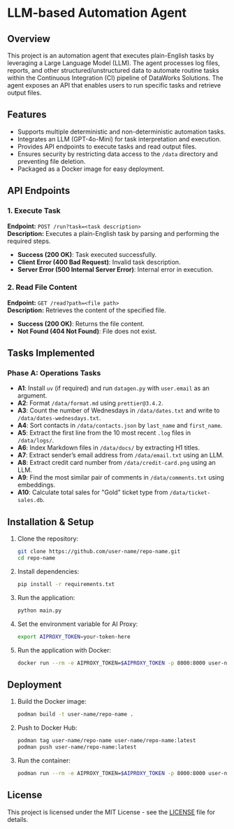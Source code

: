 # LLM-based Automation Agent

## Overview
This project is an automation agent that executes plain-English tasks by leveraging a Large Language Model (LLM). The agent processes log files, reports, and other structured/unstructured data to automate routine tasks within the Continuous Integration (CI) pipeline of DataWorks Solutions. The agent exposes an API that enables users to run specific tasks and retrieve output files.

## Features
- Supports multiple deterministic and non-deterministic automation tasks.
- Integrates an LLM (GPT-4o-Mini) for task interpretation and execution.
- Provides API endpoints to execute tasks and read output files.
- Ensures security by restricting data access to the `/data` directory and preventing file deletion.
- Packaged as a Docker image for easy deployment.

## API Endpoints
### 1. Execute Task
**Endpoint:** `POST /run?task=<task description>`  
**Description:** Executes a plain-English task by parsing and performing the required steps.

- **Success (200 OK)**: Task executed successfully.
- **Client Error (400 Bad Request)**: Invalid task description.
- **Server Error (500 Internal Server Error)**: Internal error in execution.

### 2. Read File Content
**Endpoint:** `GET /read?path=<file path>`  
**Description:** Retrieves the content of the specified file.

- **Success (200 OK)**: Returns the file content.
- **Not Found (404 Not Found)**: File does not exist.

## Tasks Implemented

### Phase A: Operations Tasks
- **A1**: Install `uv` (if required) and run `datagen.py` with `user.email` as an argument.
- **A2**: Format `/data/format.md` using `prettier@3.4.2`.
- **A3**: Count the number of Wednesdays in `/data/dates.txt` and write to `/data/dates-wednesdays.txt`.
- **A4**: Sort contacts in `/data/contacts.json` by `last_name` and `first_name`.
- **A5**: Extract the first line from the 10 most recent `.log` files in `/data/logs/`.
- **A6**: Index Markdown files in `/data/docs/` by extracting H1 titles.
- **A7**: Extract sender’s email address from `/data/email.txt` using an LLM.
- **A8**: Extract credit card number from `/data/credit-card.png` using an LLM.
- **A9**: Find the most similar pair of comments in `/data/comments.txt` using embeddings.
- **A10**: Calculate total sales for "Gold" ticket type from `/data/ticket-sales.db`.

## Installation & Setup
1. Clone the repository:
   ```sh
   git clone https://github.com/user-name/repo-name.git
   cd repo-name
   ```
2. Install dependencies:
   ```sh
   pip install -r requirements.txt
   ```
3. Run the application:
   ```sh
   python main.py
   ```
4. Set the environment variable for AI Proxy:
   ```sh
   export AIPROXY_TOKEN=your-token-here
   ```
5. Run the application with Docker:
   ```sh
   docker run --rm -e AIPROXY_TOKEN=$AIPROXY_TOKEN -p 8000:8000 user-name/repo-name
   ```

## Deployment
1. Build the Docker image:
   ```sh
   podman build -t user-name/repo-name .
   ```
2. Push to Docker Hub:
   ```sh
   podman tag user-name/repo-name user-name/repo-name:latest
   podman push user-name/repo-name:latest
   ```
3. Run the container:
   ```sh
   podman run --rm -e AIPROXY_TOKEN=$AIPROXY_TOKEN -p 8000:8000 user-name/repo-name
   ```

## License
This project is licensed under the MIT License - see the [LICENSE](LICENSE) file for details.

